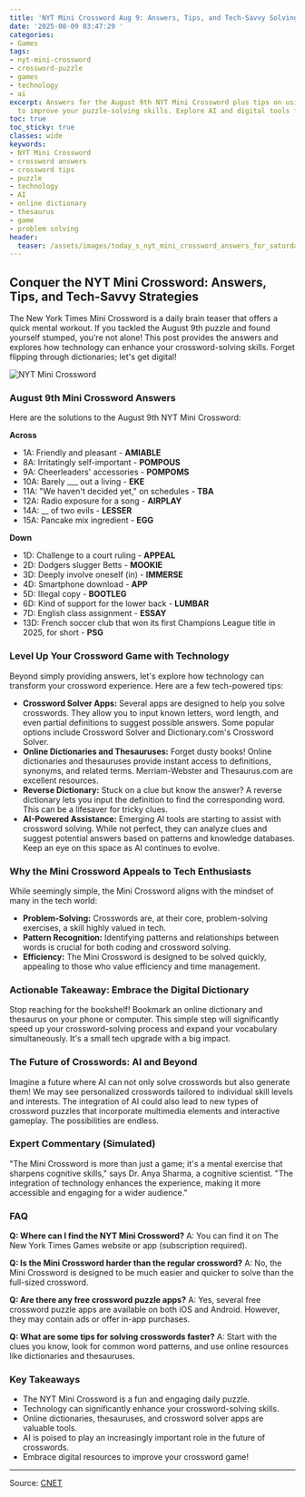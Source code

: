 ```yaml
---
title: 'NYT Mini Crossword Aug 9: Answers, Tips, and Tech-Savvy Solving'
date: '2025-08-09 03:47:29 '
categories:
- Games
tags:
- nyt-mini-crossword
- crossword-puzzle
- games
- technology
- ai
excerpt: Answers for the August 9th NYT Mini Crossword plus tips on using technology
  to improve your puzzle-solving skills. Explore AI and digital tools for crosswords.
toc: true
toc_sticky: true
classes: wide
keywords:
- NYT Mini Crossword
- crossword answers
- crossword tips
- puzzle
- technology
- AI
- online dictionary
- thesaurus
- game
- problem solving
header:
  teaser: /assets/images/today_s_nyt_mini_crossword_answers_for_saturday__a_20250809034728.jpg
---
```


## Conquer the NYT Mini Crossword: Answers, Tips, and Tech-Savvy Strategies

The New York Times Mini Crossword is a daily brain teaser that offers a quick mental workout. If you tackled the August 9th puzzle and found yourself stumped, you're not alone! This post provides the answers and explores how technology can enhance your crossword-solving skills. Forget flipping through dictionaries; let's get digital!

![NYT Mini Crossword](https://www.cnet.com/a/img/resize/16d2290ea5c9dc928db9624c275de45ff920b828/hub/2024/07/25/50d61b9b-1c76-4678-9a92-f6eca531f4a8/nyt-mini-crossword-234876.jpg?auto=webp&fit=crop&height=614&width=1092)

### August 9th Mini Crossword Answers

Here are the solutions to the August 9th NYT Mini Crossword:

**Across**

*   1A: Friendly and pleasant - **AMIABLE**
*   8A: Irritatingly self-important - **POMPOUS**
*   9A: Cheerleaders' accessories - **POMPOMS**
*   10A: Barely ___ out a living - **EKE**
*   11A: "We haven't decided yet," on schedules - **TBA**
*   12A: Radio exposure for a song - **AIRPLAY**
*   14A: __ of two evils - **LESSER**
*   15A: Pancake mix ingredient - **EGG**

**Down**

*   1D: Challenge to a court ruling - **APPEAL**
*   2D: Dodgers slugger Betts - **MOOKIE**
*   3D: Deeply involve oneself (in) - **IMMERSE**
*   4D: Smartphone download - **APP**
*   5D: Illegal copy - **BOOTLEG**
*   6D: Kind of support for the lower back - **LUMBAR**
*   7D: English class assignment - **ESSAY**
*   13D: French soccer club that won its first Champions League title in 2025, for short - **PSG**

### Level Up Your Crossword Game with Technology

Beyond simply providing answers, let's explore how technology can transform your crossword experience. Here are a few tech-powered tips:

*   **Crossword Solver Apps:** Several apps are designed to help you solve crosswords. They allow you to input known letters, word length, and even partial definitions to suggest possible answers. Some popular options include Crossword Solver and Dictionary.com's Crossword Solver.
*   **Online Dictionaries and Thesauruses:** Forget dusty books! Online dictionaries and thesauruses provide instant access to definitions, synonyms, and related terms. Merriam-Webster and Thesaurus.com are excellent resources.
*   **Reverse Dictionary:** Stuck on a clue but know the answer? A reverse dictionary lets you input the definition to find the corresponding word. This can be a lifesaver for tricky clues.
*   **AI-Powered Assistance:** Emerging AI tools are starting to assist with crossword solving. While not perfect, they can analyze clues and suggest potential answers based on patterns and knowledge databases. Keep an eye on this space as AI continues to evolve.

### Why the Mini Crossword Appeals to Tech Enthusiasts

While seemingly simple, the Mini Crossword aligns with the mindset of many in the tech world:

*   **Problem-Solving:** Crosswords are, at their core, problem-solving exercises, a skill highly valued in tech.
*   **Pattern Recognition:** Identifying patterns and relationships between words is crucial for both coding and crossword solving.
*   **Efficiency:** The Mini Crossword is designed to be solved quickly, appealing to those who value efficiency and time management.

### Actionable Takeaway: Embrace the Digital Dictionary

Stop reaching for the bookshelf! Bookmark an online dictionary and thesaurus on your phone or computer. This simple step will significantly speed up your crossword-solving process and expand your vocabulary simultaneously. It's a small tech upgrade with a big impact.

### The Future of Crosswords: AI and Beyond

Imagine a future where AI can not only solve crosswords but also generate them! We may see personalized crosswords tailored to individual skill levels and interests. The integration of AI could also lead to new types of crossword puzzles that incorporate multimedia elements and interactive gameplay. The possibilities are endless.

### Expert Commentary (Simulated)

"The Mini Crossword is more than just a game; it's a mental exercise that sharpens cognitive skills," says Dr. Anya Sharma, a cognitive scientist. "The integration of technology enhances the experience, making it more accessible and engaging for a wider audience."

### FAQ

**Q: Where can I find the NYT Mini Crossword?**
A: You can find it on The New York Times Games website or app (subscription required).

**Q: Is the Mini Crossword harder than the regular crossword?**
A: No, the Mini Crossword is designed to be much easier and quicker to solve than the full-sized crossword.

**Q: Are there any free crossword puzzle apps?**
A: Yes, several free crossword puzzle apps are available on both iOS and Android. However, they may contain ads or offer in-app purchases.

**Q: What are some tips for solving crosswords faster?**
A: Start with the clues you know, look for common word patterns, and use online resources like dictionaries and thesauruses.

### Key Takeaways

*   The NYT Mini Crossword is a fun and engaging daily puzzle.
*   Technology can significantly enhance your crossword-solving skills.
*   Online dictionaries, thesauruses, and crossword solver apps are valuable tools.
*   AI is poised to play an increasingly important role in the future of crosswords.
*   Embrace digital resources to improve your crossword game!

---

Source: [CNET](https://www.cnet.com/tech/gaming/todays-nyt-mini-crossword-answers-for-saturday-aug-9/#ftag=CAD590a51e)